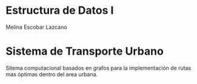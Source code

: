 # Estructura de Datos I

Melina Escobar Lazcano 

# Sistema de Transporte Urbano 

Sitema computacional basados en grafos para la implementación de rutas mas óptimas
dentro del area urbana.

